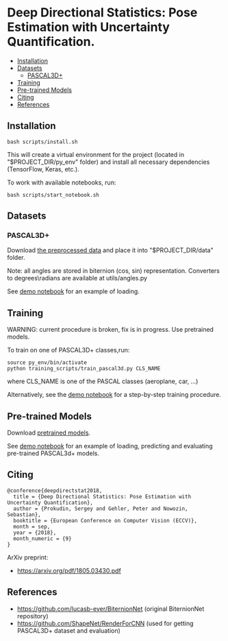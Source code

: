 # Deep Directional Statistics: Pose Estimation with Uncertainty Quantification.



* [Installation](#installation)
* [Datasets](#datasets)
    * [PASCAL3D+](#pascal3d)
* [Training](#training)
* [Pre-trained Models](#pre-trained-models)
* [Citing](#citing)
* [References](#refs)

## Installation  

```
bash scripts/install.sh
```

This will create a virtual environment for the project (located in 
"$PROJECT_DIR/py_env" folder) and install all necessary dependencies 
(TensorFlow, Keras, etc.).

To work with available notebooks, run:

```
bash scripts/start_notebook.sh
```

## Datasets

### PASCAL3D+

Download [the preprocessed data](https://drive.google.com/open?id=1bDcISYXmCcTqZhhCX-bhTuUCmEH1Q8YF) and place it into 
"$PROJECT_DIR/data" folder.

Note: all angles are stored in biternion (cos, sin) representation. Converters to degrees\radians are available at 
utils/angles.py

See [demo notebook](https://github.com/sergeyprokudin/deep_direct_stat/blob/master/notebooks/PASCAL3D%2B%20Data%20Loading%20Demo.ipynb)
for an example of loading.

## Training

WARNING: current procedure is broken, fix is in progress. Use pretrained models.

To train on one of PASCAL3D+ classes,run:

```
source py_env/bin/activate
python training_scripts/train_pascal3d.py CLS_NAME
``` 

where CLS_NAME is one of the PASCAL classes (aeroplane, car, ...)

Alternatively, see the [demo notebook](https://github.com/sergeyprokudin/deep_direct_stat/blob/master/notebooks/Pascal3D%2B%20training.ipynb)
for a step-by-step training procedure.

## Pre-trained Models

Download [pretrained models](https://drive.google.com/file/d/1H29OVZn5jdlQDQt6_R7eK7WOEinmgxcy/view?usp=sharing).

See [demo notebook](https://github.com/sergeyprokudin/deep_direct_stat/blob/master/notebooks/Pascal3D%2B%20Model%20Demo.ipynb)
for an example of loading, predicting and evaluating pre-trained PASCAL3d+ models.

## Citing

```
@conference{deepdirectstat2018,
  title = {Deep Directional Statistics: Pose Estimation with Uncertainty Quantification},
  author = {Prokudin, Sergey and Gehler, Peter and Nowozin, Sebastian},
  booktitle = {European Conference on Computer Vision (ECCV)},
  month = sep,
  year = {2018},
  month_numeric = {9}
}
```

ArXiv preprint:

 - https://arxiv.org/pdf/1805.03430.pdf

## References 

 - https://github.com/lucasb-eyer/BiternionNet (original BiternionNet repository)
 - https://github.com/ShapeNet/RenderForCNN (used for getting PASCAL3D+ dataset and evaluation)



